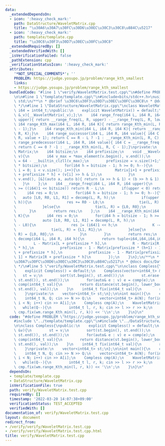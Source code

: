 ```yaml
---
data:
  _extendedDependsOn:
  - icon: ':heavy_check_mark:'
    path: DataStructure/WaveletMatrix.cpp
    title: "\u30A6\u30A7\u30FC\u30D6\u30EC\u30C3\u30C8\u884C\u5217"
  - icon: ':heavy_check_mark:'
    path: template/template.cpp
    title: "\u30C6\u30F3\u30D7\u30EC\u30FC\u30C8"
  _extendedRequiredBy: []
  _extendedVerifiedWith: []
  _isVerificationFailed: false
  _pathExtension: cpp
  _verificationStatusIcon: ':heavy_check_mark:'
  attributes:
    '*NOT_SPECIAL_COMMENTS*': ''
    PROBLEM: https://judge.yosupo.jp/problem/range_kth_smallest
    links:
    - https://judge.yosupo.jp/problem/range_kth_smallest
  bundledCode: "#line 1 \"verify/WaveletMatrix.test.cpp\"\n#define PROBLEM \"https://judge.yosupo.jp/problem/range_kth_smallest\"\
    \n\n#line 1 \"template/template.cpp\"\n#include<bits/stdc++.h>\nusing namespace\
    \ std;\n/**\n * @brief \u30C6\u30F3\u30D7\u30EC\u30FC\u30C8\n * @docs docs/template/template.md\n\
    \ */\n#line 1 \"DataStructure/WaveletMatrix.cpp\"\nclass WaveletMatrix{\n    using\
    \ i64 = int64_t;\npublic:\n    explicit WaveletMatrix() = default;\n    WaveletMatrix(vector<i64>\
    \ &_v){__WaveletMatrix(_v);};\n    i64 range_freq(i64 L, i64 R, i64 lower, i64\
    \ upper){ return __range_freq(L, R, upper) - __range_freq(L, R, lower);}\n   \
    \ i64 range_Kth_max(i64 L, i64 R, i64 K){ return range_Kth_min(L, R, R - L - K\
    \ - 1);}\n    i64 range_Kth_min(i64 L, i64 R, i64 K){ return __range_Kth_min(L,\
    \ R, K);}\n    i64 range_successor(i64 L, i64 R, i64 value){ i64 C = __range_freq(L,\
    \ R, value + 1); return C == R - L ? -1 : __range_Kth_min(L, R, C);}\n    i64\
    \ range_predecessor(i64 L, i64 R, i64 value){ i64 C = __range_freq(L, R, value);\
    \ return C == 0 ? -1 : __range_Kth_min(L, R, C - 1);}\nprivate:\n    vector<i64>\
    \ Matrix;\n    i64 bitsize;\n    i64 prefixsize;\n    void __WaveletMatrix(vector<i64>\
    \ v){\n        i64 v_max = *max_element(v.begin(), v.end());\n        bitsize\
    \ = 64 - __builtin_clzll(v_max);\n        prefixsize = v.size()+1;\n        Matrix.resize(prefixsize\
    \ * bitsize);\n        for(i64 h = bitsize - 1; h >= 0; h--){\n            for(i64\
    \ i = 0; i < v.size(); i++){\n                Matrix[i+1 + prefixsize * h] = Matrix[i\
    \ + prefixsize * h] + (v[i] >> h & 1);\n            }\n            stable_sort(v.begin(),\
    \ v.end(), [&](auto a, auto b){ return (a >> h & 1) < (b >> h & 1);});\n     \
    \   }\n    };\n    i64 __range_freq(i64 L, i64 R, i64 upper){\n        if(upper\
    \ >= ((i64)1 << bitsize)) return R - L;\n        if(upper < 0) return 0;\n   \
    \     i64 res = 0;\n        for(i64 h = bitsize - 1; h >= 0; h--){\n         \
    \   auto [L0, R0, L1, R1] = decomp(L, R, h);\n            if(upper & ((i64)1 <<\
    \ h)){\n                res += R0 - L0;\n                tie(L, R) = {L1, R1};\n\
    \            }else{\n                tie(L, R) = {L0, R0};\n            }\n  \
    \      }\n        return res;\n    };\n    i64 __range_Kth_min(i64 L, i64 R, i64\
    \ K){\n        i64 res = 0;\n        for(i64 h = bitsize - 1; h >= 0; h--){\n\
    \            auto [L0, R0, L1, R1] = decomp(L, R, h);\n            if(K >= R0\
    \ - L0){\n                res |= (i64)1 << h;\n                K -= R0 - L0;\n\
    \                tie(L, R) = {L1, R1};\n            }else{\n                tie(L,\
    \ R) = {L0, R0};\n            }\n        }\n        return res;\n    }\n    tuple<i64,i64,i64,i64>\
    \ decomp(i64 L, i64 R, i64 h){\n        return tuple<i64,i64,i64,i64>({\n    \
    \        L - Matrix[L + prefixsize * h],\n            R - Matrix[R + prefixsize\
    \ * h],\n            prefixsize - 1 - Matrix[prefixsize * (h+1) - 1] + Matrix[L\
    \ + prefixsize * h],\n            prefixsize - 1 - Matrix[prefixsize * (h+1) -\
    \ 1] + Matrix[R + prefixsize * h]\n        });\n    }\n};\n/**\n * @brief \u30A6\
    \u30A7\u30FC\u30D6\u30EC\u30C3\u30C8\u884C\u5217\n * @docs docs/DataStructure/WaveletMatrix.md\n\
    \ */\n#line 5 \"verify/WaveletMatrix.test.cpp\"\n\nclass Compless{\npublic:\n\
    \    explicit Compless() = default;\n    Compless(vector<int64_t> &v){\n     \
    \   st = v;\n        sort(st.begin(), st.end());\n        st.erase(unique(st.begin(),\
    \ st.end()), st.end());\n        for(auto& e : v) e = comp(e);\n    }\n    int64_t\
    \ comp(int64_t val){\n        return distance(st.begin(), lower_bound(st.begin(),\
    \ st.end(), val));\n    }\n    int64_t fix(int64_t val){\n        return st[val];\n\
    \    }\nprivate:\n    vector<int64_t> st;\n};\n\nint main(){\n    cin.tie(nullptr)->ios::sync_with_stdio(false);\n\
    \    int64_t N, Q; cin >> N >> Q;\n    vector<int64_t> A(N); for(int64_t i = 0;\
    \ i < N; i++) cin >> A[i];\n    Compless cmp(A);\n    WaveletMatrix wm(A);\n \
    \   while(Q--){\n        int64_t l, r, k; cin >> l >> r >> k;\n        cout <<\
    \ cmp.fix(wm.range_Kth_min(l, r, k)) << '\\n';\n    }\n}\n"
  code: "#define PROBLEM \"https://judge.yosupo.jp/problem/range_kth_smallest\"\n\n\
    #include \"../template/template.cpp\"\n#include \"../DataStructure/WaveletMatrix.cpp\"\
    \n\nclass Compless{\npublic:\n    explicit Compless() = default;\n    Compless(vector<int64_t>\
    \ &v){\n        st = v;\n        sort(st.begin(), st.end());\n        st.erase(unique(st.begin(),\
    \ st.end()), st.end());\n        for(auto& e : v) e = comp(e);\n    }\n    int64_t\
    \ comp(int64_t val){\n        return distance(st.begin(), lower_bound(st.begin(),\
    \ st.end(), val));\n    }\n    int64_t fix(int64_t val){\n        return st[val];\n\
    \    }\nprivate:\n    vector<int64_t> st;\n};\n\nint main(){\n    cin.tie(nullptr)->ios::sync_with_stdio(false);\n\
    \    int64_t N, Q; cin >> N >> Q;\n    vector<int64_t> A(N); for(int64_t i = 0;\
    \ i < N; i++) cin >> A[i];\n    Compless cmp(A);\n    WaveletMatrix wm(A);\n \
    \   while(Q--){\n        int64_t l, r, k; cin >> l >> r >> k;\n        cout <<\
    \ cmp.fix(wm.range_Kth_min(l, r, k)) << '\\n';\n    }\n}\n"
  dependsOn:
  - template/template.cpp
  - DataStructure/WaveletMatrix.cpp
  isVerificationFile: true
  path: verify/WaveletMatrix.test.cpp
  requiredBy: []
  timestamp: '2022-03-20 14:07:38+09:00'
  verificationStatus: TEST_ACCEPTED
  verifiedWith: []
documentation_of: verify/WaveletMatrix.test.cpp
layout: document
redirect_from:
- /verify/verify/WaveletMatrix.test.cpp
- /verify/verify/WaveletMatrix.test.cpp.html
title: verify/WaveletMatrix.test.cpp
---
```

